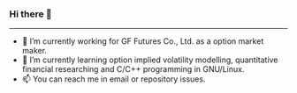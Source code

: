 <!--
**Jincheng-Gong/Jincheng-Gong** is a ✨ _special_ ✨ repository because its `README.md` (this file) appears on your GitHub profile.

Here are some ideas to get you started:

- 🔭 I’m currently working on ...
- 🌱 I’m currently learning ...
- 👯 I’m looking to collaborate on ...
- 🤔 I’m looking for help with ...
- 💬 Ask me about ...
- 📫 How to reach me: ...
- 😄 Pronouns: ...
- ⚡ Fun fact: ...
-->

### Hi there 👋

---

- 🔭 I’m currently working for GF Futures Co., Ltd. as a option market maker.
- 🌱 I’m currently learning option implied volatility modelling, quantitative financial researching and C/C++ programming in GNU/Linux.
- 📫 You can reach me in email or repository issues.
